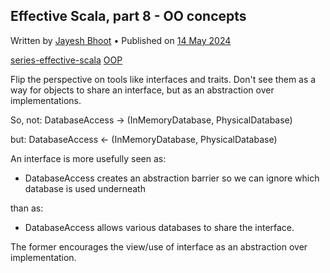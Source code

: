 <article itemscope itemtype="https://schema.org/Article" itemid="urn:uuid:b1319873-65a5-49e3-82aa-334e3fb7e353" class="h-entry">

<hgroup>

<h1 class="p-name">Effective Scala, part 8 - OO concepts</h1>

<p>Written by <span class="author-photo-placeholder"></span> <a class="p-author h-card" href="https://bhoot.dev/about">Jayesh Bhoot</a> • Published on <a class="u-url" href=""><time class="dt-published" datetime="2024-05-14">14 May 2024</time></a></p>

<p class="tags">
<a class="p-category" href="" rel="tag">series-effective-scala</a>
<a class="p-category" href="" rel="tag">OOP</a>
</p>

</hgroup>

<div class="e-content">


Flip the perspective on tools like interfaces and traits. Don't see them as a way for objects to share an interface, but as an abstraction over implementations.

So, not: DatabaseAccess -> (InMemoryDatabase, PhysicalDatabase)

but:     DatabaseAccess <- (InMemoryDatabase, PhysicalDatabase)

An interface is more usefully seen as:

- DatabaseAccess creates an abstraction barrier so we can ignore which database is used underneath

than as:

- DatabaseAccess allows various databases to share the interface.

The former encourages the view/use of interface as an abstraction over implementation.

</div>
</article>
